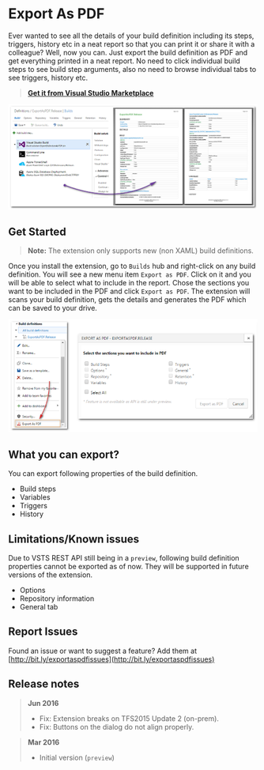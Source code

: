 # Export As PDF #

Ever wanted to see all the details of your build definition including its steps, triggers, history etc in a neat report so that you can print it or share it with a colleague? Well, now you can. Just export the build definition as PDF and get everything printed in a neat report. No need to click individual build steps to see build step arguments, also no need to browse individual tabs to see triggers, history etc.

>[**Get it from Visual Studio Marketplace**](http://bit.ly/exportaspdf "Download")

![Report](screenshots/build2pdf.png)

## Get Started

> **Note:** The extension only supports new (non XAML) build definitions.

Once you install the extension, go to `Builds` hub and right-click on any build definition. You will see a new menu item `Export as PDF`. Click on it and you will be able to select what to include in the report. Chose the sections you want to be included in the PDF and click `Export as PDF`. The extension will scans your build definition, gets the details and generates the PDF which can be saved to your drive.

![Menu](screenshots/menu_options.png)

## What you can export?

You can export following properties of the build definition.

- Build steps
- Variables
- Triggers
- History

## Limitations/Known issues

Due to VSTS REST API still being in a `preview`, following build definition properties cannot be exported as of now. They will be supported in future versions of the extension.

- Options
- Repository information
- General tab

## Report Issues
Found an issue or want to suggest a feature? Add them at [http://bit.ly/exportaspdfissues](http://bit.ly/exportaspdfissues)

## Release notes
> **Jun 2016**
> - Fix: Extension breaks on TFS2015 Update 2 (on-prem).
> - Fix: Buttons on the dialog do not align properly.

> **Mar 2016**
> - Initial version (`preview`)
